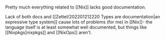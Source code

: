 Pretty much everything related to [[Nix]] lacks good documentation.

Lack of both docs and [[Zettel/202201212220 Types are documentation|an expressive type system]] cause lots of problems (for me) in [[Nix]]- the language itself is at least somewhat well documented, but things like [[Nixpkgs|nixpkgs]] and [[NixOps]] aren't.